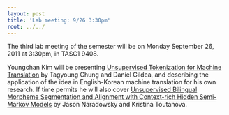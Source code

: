 ```yaml
---
layout: post
title: 'Lab meeting: 9/26 3:30pm'
root: ../../
---
```



The third lab meeting of the semester will be on Monday September 26, 2011 at 3:30pm, in TASC1 9408.






Youngchan Kim will be presenting [Unsupervised Tokenization for Machine Translation](http://www.cs.rochester.edu/~gildea/pubs/chung-gildea-emnlp09.pdf) by Tagyoung Chung and Daniel Gildea, and describing the application of the idea in English-Korean machine translation for his own research. If time permits he will also cover [Unsupervised Bilingual Morpheme Segmentation and Alignment with Context-rich Hidden Semi-Markov Models](http://www.cs.umass.edu/~narad/_papers/P11-1090.pdf) by Jason Naradowsky and Kristina Toutanova.

